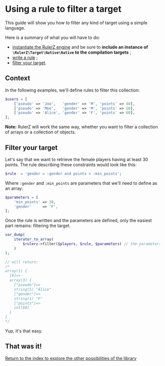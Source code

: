 Using a rule to filter a target
===============================

This guide will show you how to filter any kind of target using a simple language.

Here is a summary of what you will have to do:

 * [instantiate the RulerZ engine](writing_rules.md#step-1-instantiate-the-rulerz-engine)
   and be sure to **include an instance of `\RulerZ\Target\Native\Native` to the
   compilation targets** ;
 * [write a rule](writing_rules.md#step-2-write-a-rule) ;
 * [filter your target](#filter-your-target).

## Context

In the following examples, we'll define rules to filter this collection:

```php
$users = [
    ['pseudo' => 'Joe',   'gender' => 'M', 'points' => 40],
    ['pseudo' => 'Moe',   'gender' => 'M', 'points' => 20],
    ['pseudo' => 'Alice', 'gender' => 'F', 'points' => 60],
];
```

**Note:** RulerZ will work the same way, whether you want to filter a collection
of arrays or a collection of objects.

## Filter your target

Let's say that we want to retrieve the female players having at least 30 points.
The rule describing these constraints would look like this:

```php
$rule  = 'gender = :gender and points > :min_points';
```

Where `:gender` and `:min_points` are parameters that we'll need to define as
an array:

```php
$parameters = [
    'min_points' => 30,
    'gender'     => 'F',
];
```

Once the rule is written and the parameters are defined, only the easiest part
remains: filtering the target.

```php
var_dump(
    iterator_to_array(
        $rulerz->filter($players, $rule, $parameters) // the parameters can be omitted if empty
    )
);

// will return:
/*
array(1) {
  [0]=>
  array(3) {
    ["pseudo"]=>
    string(5) "Alice"
    ["gender"]=>
    string(1) "F"
    ["points"]=>
    int(60)
  }
}
*/
```

Yup, it's that easy.

## That was it!

[Return to the index to explore the other possibilities of the library](index.md)
